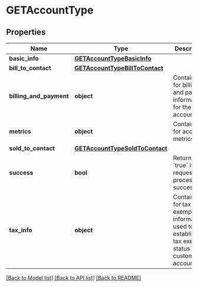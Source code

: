 # GETAccountType

## Properties
Name | Type | Description | Notes
------------ | ------------- | ------------- | -------------
**basic_info** | [**GETAccountTypeBasicInfo**](GETAccountTypeBasicInfo.md) |  | [optional] 
**bill_to_contact** | [**GETAccountTypeBillToContact**](GETAccountTypeBillToContact.md) |  | [optional] 
**billing_and_payment** | **object** | Container for billing and payment information for the account.  | [optional] 
**metrics** | **object** | Container for account metrics.  | [optional] 
**sold_to_contact** | [**GETAccountTypeSoldToContact**](GETAccountTypeSoldToContact.md) |  | [optional] 
**success** | **bool** | Returns &#x60;true&#x60; if the request was processed successfully.  | [optional] 
**tax_info** | **object** | Container for tax exempt information, used to establish the tax exempt status of a customer account.  | [optional] 

[[Back to Model list]](../README.md#documentation-for-models) [[Back to API list]](../README.md#documentation-for-api-endpoints) [[Back to README]](../README.md)

